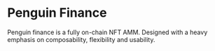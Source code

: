# Penguin Finance

Penguin finance is a fully on-chain NFT AMM.
Designed with a heavy emphasis on composability, flexibility and usability.